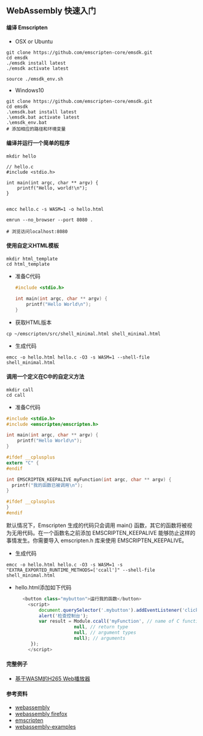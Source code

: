 ## WebAssembly 快速入门

#### 编译 Emscripten
+ OSX or Ubuntu
```shell
git clone https://github.com/emscripten-core/emsdk.git
cd emsdk
./emsdk install latest
./emsdk activate latest

source ./emsdk_env.sh
```
+ Windows10
```shell
git clone https://github.com/emscripten-core/emsdk.git
cd emsdk
.\emsdk.bat install latest
.\emsdk.bat activate latest
.\emsdk_env.bat
# 添加相应的路径和环境变量

```
#### 编译并运行一个简单的程序
```shell
mkdir hello

// hello.c
#include <stdio.h>

int main(int argc, char ** argv) { 
    printf("Hello, world!\n");
}


emcc hello.c -s WASM=1 -o hello.html

emrun --no_browser --port 8080 .

# 浏览访问localhost:8080
```

#### 使用自定义HTML模板
```shell
mkdir html_template
cd html_template
```
+ 准备C代码
    ```C
    #include <stdio.h>

    int main(int argc, char ** argv) {
        printf("Hello World\n");    
    }
    ```
+ 获取HTML版本
```shell
cp ~/emscripten/src/shell_minimal.html shell_minimal.html
```
+ 生成代码
```shell
emcc -o hello.html hello.c -O3 -s WASM=1 --shell-file shell_minimal.html
```

#### 调用一个定义在C中的自定义方法
```shell
mkdir call
cd call
```
+ 准备C代码
```C
#include <stdio.h>
#include <emscripten/emscripten.h>

int main(int argc, char ** argv) {
    printf("Hello World\n");
}

#ifdef __cplusplus
extern "C" {
#endif

int EMSCRIPTEN_KEEPALIVE myFunction(int argc, char ** argv) {
  printf("我的函数已被调用\n");
}

#ifdef __cplusplus
}
#endif
```
默认情况下，Emscripten 生成的代码只会调用 main() 函数，其它的函数将被视为无用代码。在一个函数名之前添加 EMSCRIPTEN_KEEPALIVE 能够防止这样的事情发生。你需要导入 emscripten.h 库来使用 EMSCRIPTEN_KEEPALIVE。

+ 生成代码
```
emcc -o hello.html hello.c -O3 -s WASM=1 -s "EXTRA_EXPORTED_RUNTIME_METHODS=['ccall']" --shell-file shell_minimal.html
```
+ hello.html添加如下代码
```javascript
      <button class="mybutton">运行我的函数</button>
        <script>
            document.querySelector('.mybutton').addEventListener('click', function(){
            alert('检查控制台');
            var result = Module.ccall('myFunction', // name of C function 
                         null, // return type
                         null, // argument types
                         null); // arguments
         });
        </script>
```

#### 完整例子
+   [基于WASM的H265 Web播放器](https://github.com/sonysuqin/WasmVideoPlayer)

#### 参考资料
+ [webassembly](https://webassembly.org/)
+ [webassembly firefox](https://developer.mozilla.org/zh-CN/docs/WebAssembly)
+ [emscripten](https://emscripten.org/)
+ [webassembly-examples](https://github.com/mdn/webassembly-examples)